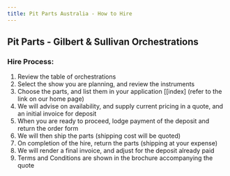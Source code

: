 ```yaml
---
title: Pit Parts Australia - How to Hire
---
```


## Pit Parts - Gilbert & Sullivan Orchestrations

### Hire Process:

1. Review the table of orchestrations
2. Select the show you are planning, and review the instruments
3. Choose the parts, and list them in your application [[index] (refer to the link on our home page)
4. We will advise on availability, and supply current pricing in a quote, and an initial invoice for deposit
5. When you are ready to proceed, lodge payment of the deposit and return the order form
6. We will then ship the parts (shipping cost will be quoted)
7. On completion of the hire, return the parts (shipping at your expense)
8. We will render a final invoice, and adjust for the deposit already paid
9. Terms and Conditions are shown in the brochure accompanying the quote
